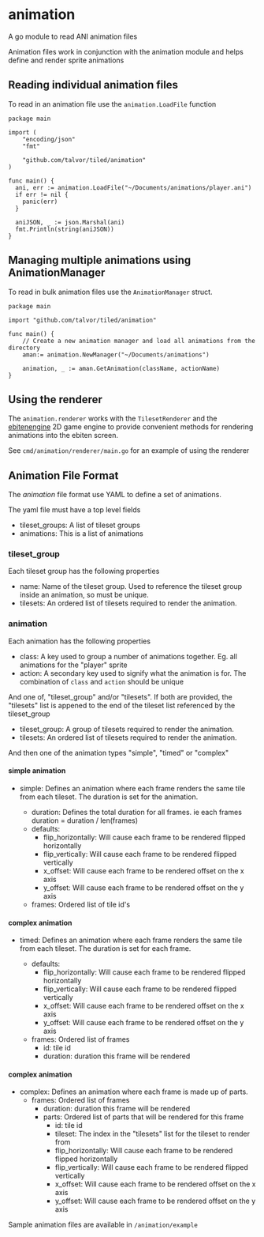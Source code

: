 # animation

A go module to read ANI animation files

Animation files work in conjunction with the animation module and helps define and render sprite animations

## Reading individual animation files

To read in an animation file use the `animation.LoadFile` function

```golang
package main

import (
    "encoding/json"
    "fmt"

    "github.com/talvor/tiled/animation"
)

func main() {
  ani, err := animation.LoadFile("~/Documents/animations/player.ani")
  if err != nil {
    panic(err)
  }

  aniJSON, _ := json.Marshal(ani)
  fmt.Println(string(aniJSON))
}
```

## Managing multiple animations using AnimationManager

To read in bulk animation files use the `AnimationManager` struct.

```golang
package main

import "github.com/talvor/tiled/animation"

func main() {
	// Create a new animation manager and load all animations from the directory
	aman:= animation.NewManager("~/Documents/animations")

	animation, _ := aman.GetAnimation(className, actionName)
}
```

## Using the renderer

The `animation.renderer` works with the `TilesetRenderer` and the [ebitenengine](https://ebitengine.org/) 2D game engine to provide convenient methods for rendering
animations into the ebiten screen.

See `cmd/animation/renderer/main.go` for an example of using the renderer

## Animation File Format

The _animation_ file format use YAML to define a set of animations.

The yaml file must have a top level fields

- tileset_groups: A list of tileset groups
- animations: This is a list of animations

### tileset_group

Each tileset group has the following properties

- name: Name of the tileset group. Used to reference the tileset group inside an animation, so must be unique.
- tilesets: An ordered list of tilesets required to render the animation.

### animation

Each animation has the following properties

- class: A key used to group a number of animations together. Eg. all animations for the "player" sprite
- action: A secondary key used to signify what the animation is for. The combination of `class` and `action` should be unique

And one of, "tileset_group" and/or "tilesets". If both are provided, the "tilesets" list is appened to the end of the
tileset list referenced by the tileset_group

- tileset_group: A group of tilesets required to render the animation.
- tilesets: An ordered list of tilesets required to render the animation.

And then one of the animation types "simple", "timed" or "complex"

#### simple animation

- simple: Defines an animation where each frame renders the same tile from each tileset. The duration is set for the animation.

  - duration: Defines the total duration for all frames. ie each frames duration = duration / len(frames)
  - defaults:
    - flip_horizontally: Will cause each frame to be rendered flipped horizontally
    - flip_vertically: Will cause each frame to be rendered flipped vertically
    - x_offset: Will cause each frame to be rendered offset on the x axis
    - y_offset: Will cause each frame to be rendered offset on the y axis
  - frames: Ordered list of tile id's

#### complex animation

- timed: Defines an animation where each frame renders the same tile from each tileset. The duration is set for each frame.

  - defaults:
    - flip_horizontally: Will cause each frame to be rendered flipped horizontally
    - flip_vertically: Will cause each frame to be rendered flipped vertically
    - x_offset: Will cause each frame to be rendered offset on the x axis
    - y_offset: Will cause each frame to be rendered offset on the y axis
  - frames: Ordered list of frames
    - id: tile id
    - duration: duration this frame will be rendered

#### complex animation

- complex: Defines an animation where each frame is made up of parts.
  - frames: Ordered list of frames
    - duration: duration this frame will be rendered
    - parts: Ordered list of parts that will be rendered for this frame
      - id: tile id
      - tileset: The index in the "tilesets" list for the tileset to render from
      - flip_horizontally: Will cause each frame to be rendered flipped horizontally
      - flip_vertically: Will cause each frame to be rendered flipped vertically
      - x_offset: Will cause each frame to be rendered offset on the x axis
      - y_offset: Will cause each frame to be rendered offset on the y axis

Sample animation files are available in `/animation/example`
